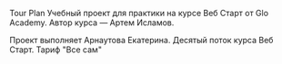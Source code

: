 Tour Plan
Учебный проект для практики на курсе Веб Старт от Glo Academy. Автор курса — Артем Исламов.

Проект выполняет
Арнаутова Екатерина. Десятый поток курса Веб Старт. Тариф "Все сам"
